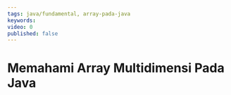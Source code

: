 ```yaml
---
tags: java/fundamental, array-pada-java
keywords: 
video: 0
published: false
---
```

# Memahami Array Multidimensi Pada Java
